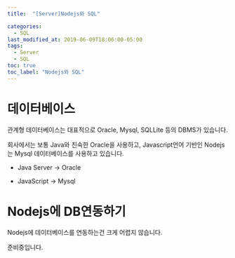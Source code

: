 ```yaml
---
title:  "[Server]Nodejs와 SQL"

categories:
  - SQL
last_modified_at: 2019-06-09T18:06:00-05:00
tags:
  - Server
  - SQL
toc: true
toc_label: "Nodejs와 SQL"
---
```


# 데이터베이스
관계형 데이터베이스는 대표적으로 Oracle, Mysql, SQLLite 등의 DBMS가 있습니다.  

회사에서는 보통 Java와 친숙한 Oracle을 사용하고, Javascript언어 기반인 Nodejs는 Mysql 데이터베이스를 사용하고 있습니다.

* Java Server -> Oracle

* JavaScript -> Mysql

# Nodejs에 DB연동하기
Nodejs에 데이터베이스를 연동하는건 크게 어렵지 않습니다.

준비중입니다.
